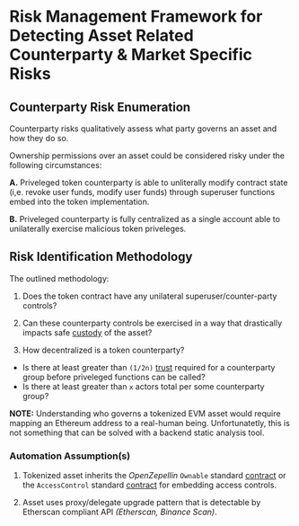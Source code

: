 # Risk Management Framework for Detecting Asset Related Counterparty & Market Specific Risks

## Counterparty Risk Enumeration
Counterparty risks qualitatively assess what party governs an asset and how they do so.

Ownership permissions over an asset could be considered risky under the following circumstances:

**A.** Priveleged token counterparty is able to unliterally modify contract state (i,e. revoke user funds, modify user funds) through superuser functions embed into the token implementation.

**B.** Priveleged counterparty is fully centralized as a single account able to unilaterally exercise malicious token priveleges. 

## Risk Identification Methodology
The outlined methodology:

1. Does the token contract have any unilateral superuser/counter-party controls?
2. Can these counterparty controls be exercised in a way that drastically impacts safe [custody](https://help.coinbase.com/en/coinbase/privacy-and-security/other/asset-security-review) of the asset?

3. How decentralized is a token counterparty?
* Is there at least greater than `(1/2n)` [trust](https://vitalik.ca/general/2020/08/20/trust.html) required for a counterparty group before priveleged functions can be called? 
* Is there at least greater than `x` actors total per some counterparty group?

**NOTE:** Understanding who governs a tokenized EVM asset would require mapping an Ethereum address to a real-human being. Unfortunatetly, this is not something that can be solved with a backend static analysis tool.

### Automation Assumption(s)
1. Tokenized asset inherits the _OpenZepellin_ `Ownable` standard [contract](https://docs.openzeppelin.com/contracts/3.x/api/access#Ownable) or the `AccessControl` standard [contract](https://docs.openzeppelin.com/contracts/3.x/api/access#AccessControl) for embedding access controls. 

2. Asset uses proxy/delegate upgrade pattern that is detectable by Etherscan compliant API _(Etherscan, Binance Scan)_.
